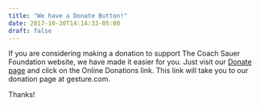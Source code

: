 ```yaml
---
title: "We have a Donate Button!"
date: 2017-10-30T14:14:33-05:00
draft: false
---
```


If you are considering making a donation to support The Coach Sauer 
Foundation website, we have made it easier for you. Just visit our 
[Donate page](/about/#donations) and click on the Online Donations link. 
This link will take you to our donation page at gesture.com.

Thanks!